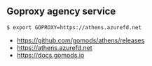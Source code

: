 ## Goproxy agency service

```
$ export GOPROXY=https://athens.azurefd.net
```

- https://github.com/gomods/athens/releases
- https://athens.azurefd.net
- https://docs.gomods.io
